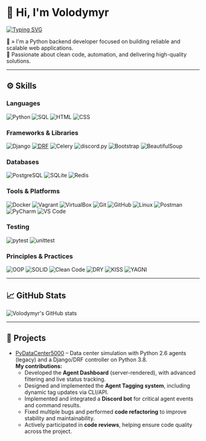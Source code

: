 # 👋 Hi, I'm Volodymyr

[![Typing SVG](https://readme-typing-svg.herokuapp.com?font=Fira+Code&size=22&pause=1200&color=2F81F7&width=500&lines=Python+·+Django+·+DRF;REST+APIs+%26+Databases;Clean+%26+Reliable+Code;Always+learning+%26+improving)](https://git.io/typing-svg)

📝 » I'm a Python backend developer focused on building reliable and scalable web applications.  
🚀 Passionate about clean code, automation, and delivering high-quality solutions.

---

## ⚙️ Skills

### Languages
![Python](https://img.shields.io/badge/Python-3776AB?style=for-the-badge&logo=python&logoColor=white) 
![SQL](https://img.shields.io/badge/SQL-4479A1?style=for-the-badge&logo=postgresql&logoColor=white) 
![HTML](https://img.shields.io/badge/HTML-E34F26?style=for-the-badge&logo=html5&logoColor=white) 
![CSS](https://img.shields.io/badge/CSS-1572B6?style=for-the-badge&logo=css3&logoColor=white)

### Frameworks & Libraries
![Django](https://img.shields.io/badge/Django-092E20?style=for-the-badge&logo=django&logoColor=white) 
[![DRF](https://img.shields.io/badge/-DJANGO%20REST%20FRAMEWORK-0b1324?style=for-the-badge&logo=django&logoColor=ff1709)](https://www.django-rest-framework.org/)
![Celery](https://img.shields.io/badge/Celery-37814A?style=for-the-badge&logo=celery&logoColor=white) 
![discord.py](https://img.shields.io/badge/discord.py-5865F2?style=for-the-badge&logo=discord&logoColor=white) 
![Bootstrap](https://img.shields.io/badge/Bootstrap-7952B3?style=for-the-badge&logo=bootstrap&logoColor=white) 
![BeautifulSoup](https://img.shields.io/badge/BeautifulSoup-3b6b57?style=for-the-badge) 

### Databases
![PostgreSQL](https://img.shields.io/badge/PostgreSQL-316192?style=for-the-badge&logo=postgresql&logoColor=white) 
![SQLite](https://img.shields.io/badge/SQLite-003B57?style=for-the-badge&logo=sqlite&logoColor=white) 
![Redis](https://img.shields.io/badge/Redis-DC382D?style=for-the-badge&logo=redis&logoColor=white) 

### Tools & Platforms
![Docker](https://img.shields.io/badge/Docker-2496ED?style=for-the-badge&logo=docker&logoColor=white) 
![Vagrant](https://img.shields.io/badge/Vagrant-1563FF?style=for-the-badge&logo=vagrant&logoColor=white) 
![VirtualBox](https://img.shields.io/badge/VirtualBox-183A61?style=for-the-badge&logo=virtualbox&logoColor=white) 
![Git](https://img.shields.io/badge/Git-F05032?style=for-the-badge&logo=git&logoColor=white) 
![GitHub](https://img.shields.io/badge/GitHub-181717?style=for-the-badge&logo=github&logoColor=white) 
![Linux](https://img.shields.io/badge/Linux-FCC624?style=for-the-badge&logo=linux&logoColor=black) 
![Postman](https://img.shields.io/badge/Postman-FF6C37?style=for-the-badge&logo=postman&logoColor=white) 
![PyCharm](https://img.shields.io/badge/PyCharm-000000?style=for-the-badge&logo=pycharm&logoColor=white) 
![VS Code](https://img.shields.io/badge/Visual%20Studio%20Code-0078d7?style=for-the-badge&logo=visual-studio-code&logoColor=white)

### Testing
![pytest](https://img.shields.io/badge/pytest-0A9EDC?style=for-the-badge&logo=pytest&logoColor=white) 
![unittest](https://img.shields.io/badge/unittest-FFB300?style=for-the-badge)

### Principles & Practices
![OOP](https://img.shields.io/badge/OOP-FF6F00?style=for-the-badge&logo=python&logoColor=white) 
![SOLID](https://img.shields.io/badge/SOLID-4B0082?style=for-the-badge) 
![Clean Code](https://img.shields.io/badge/Clean%20Code-00897B?style=for-the-badge) 
![DRY](https://img.shields.io/badge/DRY-FF9800?style=for-the-badge) 
![KISS](https://img.shields.io/badge/KISS-607D8B?style=for-the-badge) 
![YAGNI](https://img.shields.io/badge/YAGNI-9C27B0?style=for-the-badge) 

---

## 📈 GitHub Stats
![Volodymyr's GitHub stats](https://github-readme-stats.vercel.app/api?username=VolodymyrPovroznyk&show_icons=true&theme=tokyonight&hide_rank=true)

---

## 🚀 Projects
- [PyDataCenter5000](https://github.com/ITA-Dnipro/PyDataCenter5000) – Data center simulation with Python 2.6 agents (legacy) and a Django/DRF controller on Python 3.8.  
  **My contributions:**
  - Developed the **Agent Dashboard** (server-rendered), with advanced filtering and live status tracking.
  - Designed and implemented the **Agent Tagging system**, including dynamic tag updates via CLI/API.  
  - Implemented and integrated a **Discord bot** for critical agent events and command results.  
  - Fixed multiple bugs and performed **code refactoring** to improve stability and maintainability.  
  - Actively participated in **code reviews**, helping ensure code quality across the project.
